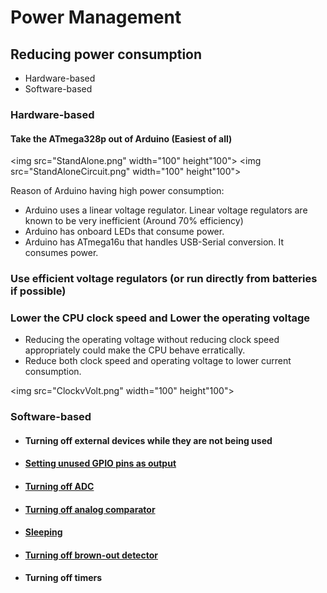 
# Power Management  

## Reducing power consumption  
- Hardware-based  
- Software-based  

### Hardware-based

#### Take the ATmega328p out of Arduino (Easiest of all)

<img src="StandAlone.png" width="100" height"100"> <img src="StandAloneCircuit.png" width="100" height"100">

Reason of Arduino having high power consumption:  
- Arduino uses a linear voltage regulator. Linear voltage regulators are known to be very inefficient (Around 70% efficiency)
- Arduino has onboard LEDs that consume power.
- Arduino has ATmega16u that handles USB-Serial conversion. It consumes power.  

### Use efficient voltage regulators (or run directly from batteries if possible)

### Lower the CPU clock speed and Lower the operating voltage
- Reducing the operating voltage without reducing clock speed appropriately could make the CPU behave erratically.
- Reduce both clock speed and operating voltage to lower current consumption.

<img src="ClockvVolt.png" width="100" height"100">

### Software-based

- #### Turning off external devices while they are not being used

- #### [Setting unused GPIO pins as output](./Set_Pins_Output/Set_Pins_Output.ino)

- #### [Turning off ADC](./Turn_Off_ADC/Turn_Off_ADC.ino)

- #### [Turning off analog comparator](./Turn_Off_AnalogComparator/Turn_Off_AnalogComparator.ino)

- #### [Sleeping](./Sleep/Sleep.ino)

- #### [Turning off brown-out detector](./Deep_Sleep/Deep_Sleep.ino)

- #### Turning off timers
